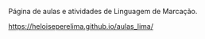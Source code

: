 Página de aulas e atividades de Linguagem de Marcação.

https://heloiseperelima.github.io/aulas_lima/